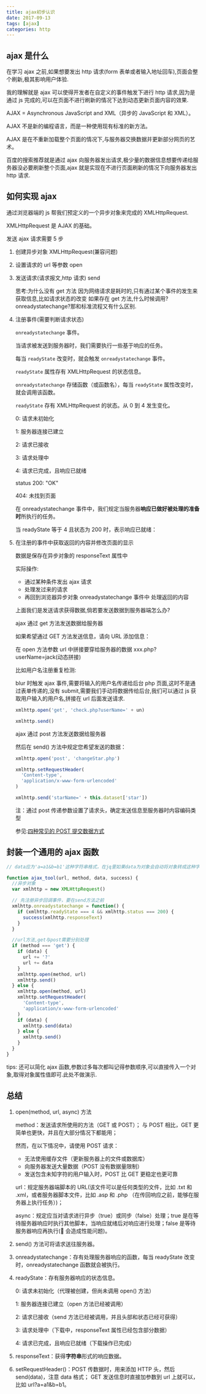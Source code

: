 ```yaml
---
title: ajax初步认识
date: 2017-09-13
tags: [ajax]
categories: http
---
```


## ajax 是什么

在学习 ajax 之前,如果想要发出 http 请求(form 表单或者输入地址回车),页面会整个刷新,极其影响用户体验.

我的理解就是 ajax 可以使得开发者在自定义的事件触发下进行 http 请求,因为是通过 js 完成的,可以在页面不进行刷新的情况下达到动态更新页面内容的效果.

AJAX = Asynchronous JavaScript and XML（异步的 JavaScript 和 XML）。

AJAX 不是新的编程语言，而是一种使用现有标准的新方法。

AJAX 是在不重新加载整个页面的情况下,与服务器交换数据并更新部分网页的艺术。

百度的搜索推荐就是通过 ajax 向服务器发出请求,极少量的数据信息想要传递给服务器没必要刷新整个页面,ajax 就是实现在不进行页面刷新的情况下向服务器发出 http 请求.

## 如何实现 ajax

通过浏览器端的 js 帮我们预定义的一个异步对象来完成的 XMLHttpRequest.

XMLHttpRequest 是 AJAX 的基础。

发送 ajax 请求需要 5 步

1.  创建异步对象 XMLHttpRequest(兼容问题)

2.  设置请求的 url 等参数 open

3.  发送请求(请求报文,http 请求) send

    思考:为什么没有 get 方法
    因为网络请求是耗时的,只有通过某个事件的发生来获取信息,比如请求状态的改变
    如果存在 get 方法,什么时候调用?onreadystatechange?那和标准流程又有什么区别.

4.  注册事件(需要判断请求状态)

    `onreadystatechange` 事件。

    当请求被发送到服务器时，我们需要执行一些基于响应的任务。

    每当 `readyState` 改变时，就会触发 `onreadystatechange` 事件。

    `readyState` 属性存有 XMLHttpRequest 的状态信息。

    `onreadystatechange` 存储函数（或函数名），每当 `readyState` 属性改变时，就会调用该函数。

    `readyState` 存有 XMLHttpRequest 的状态。从 0 到 4 发生变化。

    0: 请求未初始化

    1: 服务器连接已建立

    2: 请求已接收

    3: 请求处理中

    4: 请求已完成，且响应已就绪

    status 200: "OK"

    404: 未找到页面

    在 onreadystatechange 事件中，我们规定当服务器**响应已做好被处理的准备时**所执行的任务。

    当 readyState 等于 4 且状态为 200 时，表示响应已就绪：

5.  在注册的事件中获取返回的内容并修改页面的显示

    数据是保存在异步对象的 responseText 属性中

    实际操作:

    - 通过某种条件发出 ajax 请求
    - 处理发过来的请求
    - 再回到浏览器异步对象 onreadystatechange 事件中 处理返回的内容

    上面我们是发送请求获得数据,倘若要发送数据到服务器端怎么办?

    ajax 通过 get 方法发送数据给服务器

    如果希望通过 GET 方法发送信息，请向 URL 添加信息：

    在 open 方法参数 url 中拼接要穿给服务器的数据 xxx.php?userName=jack(动态拼接)

    比如用户名注册重复检测:

    blur 时触发 ajax 事件,需要将输入的用户名传递给后台 php 页面,这时不是通过表单传递的,没有 submit,需要我们手动将数据传给后台,我们可以通过 js 获取用户输入的用户名,拼接在 url 后面发送请求.

    ```js
    xmlhttp.open('get', 'check.php?userName=' + un)

    xmlhttp.send()
    ```

    ajax 通过 post 方法发送数据给服务器

    然后在 send() 方法中规定您希望发送的数据：

    ```js
    xmlhttp.open('post', 'changeStar.php')

    xmlhttp.setRequestHeader(
      'Content-type',
      'application/x-www-form-urlencoded'
    )

    xmlhttp.send('starName=' + this.dataset['star'])
    ```

    注：通过 post 传递参数设置了请求头，确定发送信息至服务器时内容编码类型

    参见:[四种常见的 POST 提交数据方式](https://imququ.com/post/four-ways-to-post-data-in-http.html)

## 封装一个通用的 ajax 函数

```js
// data应为'a=a1&b=b1'这种字符串格式，在jq里如果data为对象会自动将对象转成这种字符串格式

function ajax_tool(url, method, data, success) {
  //异步对象
  var xmlhttp = new XMLHttpRequest()

  // 先注册异步回调事件，要在send方法之前
  xmlhttp.onreadystatechange = function() {
    if (xmlhttp.readyState === 4 && xmlhttp.status === 200) {
      success(xmlhttp.responseText)
    }
  }

  //url方法,get与post需要分别处理
  if (method === 'get') {
    if (data) {
      url += '?'
      url += data
    }
    xmlhttp.open(method, url)
    xmlhttp.send()
  } else {
    xmlhttp.open(method, url)
    xmlhttp.setRequestHeader(
      'Content-type',
      'application/x-www-form-urlencoded'
    )
    if (data) {
      xmlhttp.send(data)
    } else {
      xmlhttp.send()
    }
  }
}
```

tips: 还可以简化 ajax 函数,参数过多每次都叫记得参数顺序,可以直接传入一个对象,取得对象属性值即可.此处不做演示.

## 总结

1.  open(method, url, async) 方法

    method：发送请求所使用的方法（GET 或 POST）；
    与 POST 相比，GET 更简单也更快，并且在大部分情况下都能用；

    然而，在以下情况中，请使用 POST 请求：

    - 无法使用缓存文件（更新服务器上的文件或数据库）
    - 向服务器发送大量数据（POST 没有数据量限制）
    - 发送包含未知字符的用户输入时，POST 比 GET 更稳定也更可靠

    url：规定服务器端脚本的 URL(该文件可以是任何类型的文件，比如 .txt 和 .xml，或者服务器脚本文件，比如 .asp 和 .php （在传回响应之前，能够在服务器上执行任务）)；

    async：规定应当对请求进行异步（true）或同步（false）处理；true 是在等待服务器响应时执行其他脚本，当响应就绪后对响应进行处理；false 是等待服务器响应再执行( 会造成性能问题)。

2.  send() 方法可将请求送往服务器。

3.  onreadystatechange：存有处理服务器响应的函数，每当 readyState 改变时，onreadystatechange 函数就会被执行。

4.  readyState：存有服务器响应的状态信息。

    0: 请求未初始化（代理被创建，但尚未调用 open() 方法）

    1: 服务器连接已建立（open 方法已经被调用）

    2: 请求已接收（send 方法已经被调用，并且头部和状态已经可获得）

    3: 请求处理中（下载中，responseText 属性已经包含部分数据）

    4: 请求已完成，且响应已就绪（下载操作已完成）

5.  responseText：获得**字符串**形式的响应数据。

6.  setRequestHeader()：POST 传数据时，用来添加 HTTP 头，然后 send(data)，注意 data 格式；
    GET 发送信息时直接加参数到 url 上就可以，比如 url?a=a1&b=b1。
